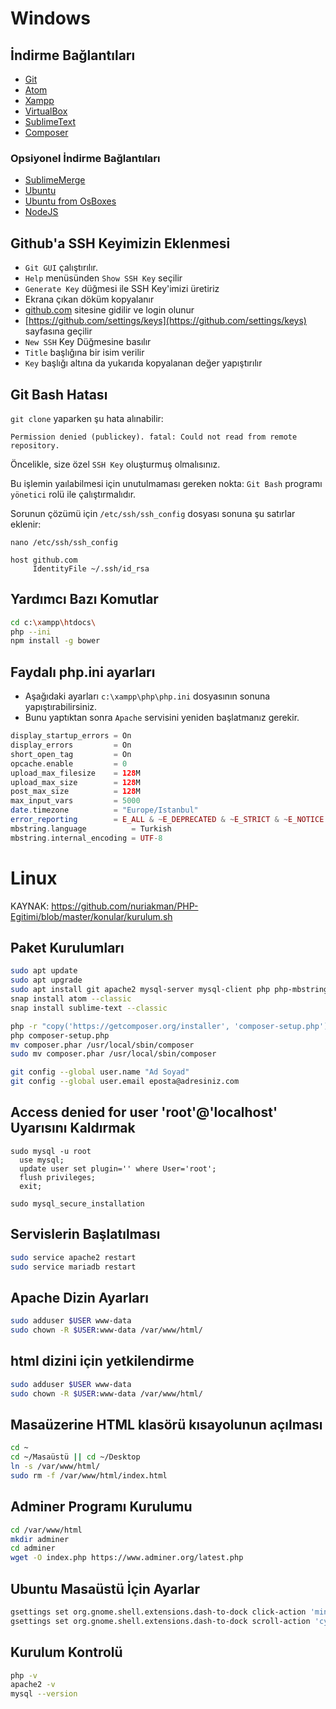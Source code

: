 
# Windows

## İndirme Bağlantıları
- [Git](https://github.com/git-for-windows/git/releases/download/v2.25.0.windows.1/Git-2.25.0-64-bit.exe)
- [Atom](https://atom-installer.github.com/v1.43.0/AtomSetup-x64.exe)
- [Xampp](https://downloadsapachefriends.global.ssl.fastly.net/7.4.1/xampp-windows-x64-7.4.1-0-VC15-installer.exe)
- [VirtualBox](https://download.virtualbox.org/virtualbox/6.1.2/VirtualBox-6.1.2-135663-Win.exe)
- [SublimeText](https://download.sublimetext.com/Sublime%20Text%20Build%203211%20x64%20Setup.exe)
- [Composer](https://getcomposer.org/Composer-Setup.exe)

### Opsiyonel İndirme Bağlantıları
- [SublimeMerge](https://download.sublimetext.com/sublime_merge_build_1119_x64_setup.exe)
- [Ubuntu](http://releases.ubuntu.com/19.10/ubuntu-19.10-desktop-amd64.iso)
- [Ubuntu from OsBoxes](https://netcologne.dl.sourceforge.net/project/osboxes/v/vb/55-U-u/19.10/U19_10-VB-64bit.7z)
- [NodeJS](https://nodejs.org/dist/v12.14.1/node-v12.14.1-x86.msi)

## Github'a SSH Keyimizin Eklenmesi
- `Git GUI` çalıştırılır. 
- `Help` menüsünden `Show SSH Key` seçilir
- `Generate Key` düğmesi ile SSH Key'imizi üretiriz
- Ekrana çıkan döküm kopyalanır
- [github.com](https://github.com/) sitesine gidilir ve login olunur
- [https://github.com/settings/keys](https://github.com/settings/keys) sayfasına geçilir
- `New SSH` Key Düğmesine basılır
- `Title` başlığına bir isim verilir
- `Key` başlığı altına da yukarıda kopyalanan değer yapıştırılır

## Git Bash Hatası
`git clone` yaparken şu hata alınabilir:

`Permission denied (publickey). fatal: Could not read from remote repository.`

Öncelikle, size özel `SSH Key` oluşturmuş olmalısınız.

Bu işlemin yaılabilmesi için unutulmaması gereken nokta: `Git Bash` programı `yönetici` rolü ile çalıştırmalıdır.

Sorunun çözümü için `/etc/ssh/ssh_config` dosyası sonuna şu satırlar eklenir:
```
nano /etc/ssh/ssh_config

host github.com
     IdentityFile ~/.ssh/id_rsa
```



## Yardımcı Bazı Komutlar
```BASH
cd c:\xampp\htdocs\
php --ini
npm install -g bower
```


## Faydalı php.ini ayarları
- Aşağıdaki ayarları `c:\xampp\php\php.ini` dosyasının sonuna yapıştırabilirsiniz. 
- Bunu yaptıktan sonra `Apache` servisini yeniden başlatmanız gerekir.

```PHP
display_startup_errors = On
display_errors         = On
short_open_tag         = On
opcache.enable         = 0
upload_max_filesize    = 128M
upload_max_size        = 128M
post_max_size          = 128M
max_input_vars         = 5000
date.timezone          = "Europe/Istanbul"
error_reporting        = E_ALL & ~E_DEPRECATED & ~E_STRICT & ~E_NOTICE & ~E_WARNING
mbstring.language          = Turkish
mbstring.internal_encoding = UTF-8
```


# Linux

KAYNAK: https://github.com/nuriakman/PHP-Egitimi/blob/master/konular/kurulum.sh

## Paket Kurulumları
```BASH
sudo apt update
sudo apt upgrade
sudo apt install git apache2 mysql-server mysql-client php php-mbstring php-gd php-imagick php-bcmath php-dom php-zip php-soap -y
snap install atom --classic
snap install sublime-text --classic

php -r "copy('https://getcomposer.org/installer', 'composer-setup.php');"
php composer-setup.php 
mv composer.phar /usr/local/sbin/composer
sudo mv composer.phar /usr/local/sbin/composer

git config --global user.name "Ad Soyad"
git config --global user.email eposta@adresiniz.com

```

## Access denied for user 'root'@'localhost' Uyarısını Kaldırmak
```MYSQL
sudo mysql -u root
  use mysql;
  update user set plugin='' where User='root';
  flush privileges;
  exit;

sudo mysql_secure_installation
```


## Servislerin Başlatılması
```BASH
sudo service apache2 restart
sudo service mariadb restart
```


## Apache Dizin Ayarları
```BASH
sudo adduser $USER www-data
sudo chown -R $USER:www-data /var/www/html/
```

## html dizini için yetkilendirme
```BASH
sudo adduser $USER www-data
sudo chown -R $USER:www-data /var/www/html/
```


## Masaüzerine HTML klasörü kısayolunun açılması
```BASH
cd ~
cd ~/Masaüstü || cd ~/Desktop
ln -s /var/www/html/
sudo rm -f /var/www/html/index.html
```

## Adminer Programı Kurulumu
```BASH
cd /var/www/html
mkdir adminer
cd adminer
wget -O index.php https://www.adminer.org/latest.php
```


## Ubuntu Masaüstü İçin Ayarlar
```BASH
gsettings set org.gnome.shell.extensions.dash-to-dock click-action 'minimize'
gsettings set org.gnome.shell.extensions.dash-to-dock scroll-action 'cycle-windows'
```

## Kurulum Kontrolü
```BASH
php -v
apache2 -v
mysql --version
```



